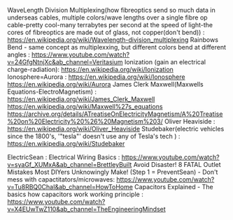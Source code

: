 WaveLength Division Multiplexing(how fibreoptics send so much data in underseas cables, multiple colors/wave lengths over a single fibre op cable-pretty cool-many terrabytes per second at the speed of light-the cores of fibreoptics are made out of glass, not copper(don't bend)) :
https://en.wikipedia.org/wiki/Wavelength-division_multiplexing
Rainbows Bend - same concept as multiplexxing, but different colors bend at different angles : 
https://www.youtube.com/watch?v=24GfgNtnjXc&ab_channel=Veritasium
Ionization (gain an electrical charge-radiation):
https://en.wikipedia.org/wiki/Ionization
Ionosphere=Aurora :
https://en.wikipedia.org/wiki/Ionosphere
https://en.wikipedia.org/wiki/Aurora
James Clerk Maxwell(Maxwells Equations-ElectroMagnetism) :
https://en.wikipedia.org/wiki/James_Clerk_Maxwell
https://en.wikipedia.org/wiki/Maxwell%27s_equations
https://archive.org/details/ATreatiseOnElectricityMagnetism/A%20Treatise%20on%20Electricity%20%26%20Magnetism%203/
Oliver Heaviside :
https://en.wikipedia.org/wiki/Oliver_Heaviside
Studebaker(electric vehicles since the 1800's, '"tesla"' doesn't use any of Tesla's tech ) :
https://en.wikipedia.org/wiki/Studebaker

ElectricSean :
Electrical Wiring Basics :
https://www.youtube.com/watch?v=syaGf_XUMxA&ab_channel=BrettleyBuilt
Avoid Disaster! 8 FATAL Outlet Mistakes Most DIYers Unknowingly Make! (Step 1 = PreventSean) - Don't mess with capactitators/microwaves:
https://www.youtube.com/watch?v=Tu8RBQ0ChaI&ab_channel=HowToHome
Capacitors Explained - The basics how capacitors work working principle :
https://www.youtube.com/watch?v=X4EUwTwZ110&ab_channel=TheEngineeringMindset